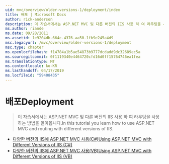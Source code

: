 ```yaml
---
uid: mvc/overview/older-versions-1/deployment/index
title: 배포 | Microsoft Docs
author: rick-anderson
description: 이 자습서에서는 ASP.NET MVC 및 다른 버전의 IIS 사용 하 여 라우팅을 사용 하는 방법을 알아봅니다.
ms.author: riande
ms.date: 09/28/2011
ms.assetid: 1e9204db-664c-4376-aa50-1fb9e245a4d9
msc.legacyurl: /mvc/overview/older-versions-1/deployment
msc.type: chapter
ms.openlocfilehash: f14784a1b5ae54873b9777dcdadd9dc32689ec5a
ms.sourcegitcommit: 0f1119340e4464720cfd16d0ff15764746ea1fea
ms.translationtype: MT
ms.contentlocale: ko-KR
ms.lasthandoff: 04/17/2019
ms.locfileid: "59408435"
---
```

# <a name="deployment"></a><span data-ttu-id="beb70-103">배포</span><span class="sxs-lookup"><span data-stu-id="beb70-103">Deployment</span></span>

> <span data-ttu-id="beb70-104">이 자습서에서는 ASP.NET MVC 및 다른 버전의 IIS 사용 하 여 라우팅을 사용 하는 방법을 알아봅니다.</span><span class="sxs-lookup"><span data-stu-id="beb70-104">In this tutorial you learn how to use ASP.NET MVC and routing with different versions of IIS.</span></span>


- [<span data-ttu-id="beb70-105">다양한 버전의 IIS에 ASP.NET MVC 사용(C#)</span><span class="sxs-lookup"><span data-stu-id="beb70-105">Using ASP.NET MVC with Different Versions of IIS (C#)</span></span>](using-asp-net-mvc-with-different-versions-of-iis-cs.md)
- [<span data-ttu-id="beb70-106">다양한 버전의 IIS에 ASP.NET MVC 사용(VB)</span><span class="sxs-lookup"><span data-stu-id="beb70-106">Using ASP.NET MVC with Different Versions of IIS (VB)</span></span>](using-asp-net-mvc-with-different-versions-of-iis-vb.md)
